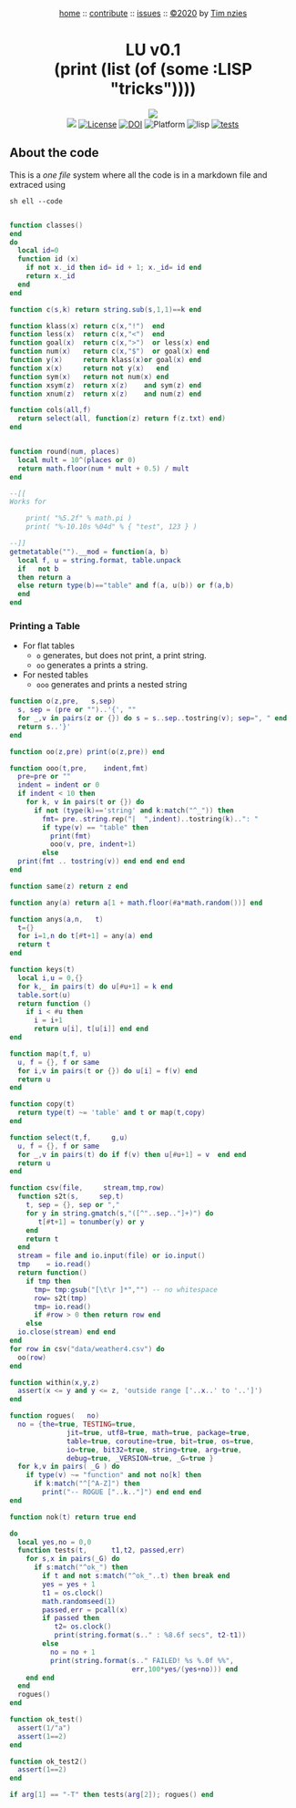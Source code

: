 <a name=top></a>
<p align=center>
<a href="https://github.com/timm/lump/blob/master/READ.md#top">home</a> ::
<a href="https://github.com/timm/lump/blob/master/READE.md#contribute">contribute</a> ::
<a href="https://github.com/timm/lump/issues">issues</a> ::
<a href="https://github.com/timm/lump/blob/master/LICENSE.md">&copy;2020<a> by <a href="http://menzies.us">Tim nzies</a>
</p>

<h1 align=center> LU v0.1<br>(print (list (of (some :LISP "tricks")))) </h1>

<p align=center>
<img src="https://imgs.xkcd.com/comics/lisp_cycles.png"><br>
<img src="https://img.shields.io/badge/purpose-ai%20,%20se-blueviolet"> <a 
href="https://github.com/timm/lump/blob/master/LICENSE.md"> <img  
   alt="License" src="https://img.shields.io/badge/license-mit-red"></a> <a 
  href="https://zenodo.org/badge/latestdoi/289524083"> <img 
  src="https://zenodo.org/badge/289524083.svg" alt="DOI"></a> <img 
alt="Platform" src="https://img.shields.io/badge/platform-osx%20,%20linux-lightgrey"> <img 
alt="lisp" src="https://img.shields.io/badge/language-sbcl,clisp-blue"> <a 
 href="https://travis-ci.org/github/timm/lump"><img alt="tests" 
   src="https://travis-ci.org/timm/lump.svg?branch=master"></a>
</p> 

## About the code

This is a _one file_ system where all the code
is in a markdown file and extraced using

    sh ell --code

```lua

function classes()
end
do
  local id=0
  function id (x)
    if not x._id then id= id + 1; x._id= id end
    return x._id
  end
end

function c(s,k) return string.sub(s,1,1)==k end

function klass(x) return c(x,"!")  end 
function less(x)  return c(x,"<")  end
function goal(x)  return c(x,">")  or less(x) end
function num(x)   return c(x,"$")  or goal(x) end
function y(x)     return klass(x)or goal(x) end
function x(x)     return not y(x)   end
function sym(x)   return not num(x) end
function xsym(z)  return x(z)    and sym(z) end
function xnum(z)  return x(z)    and num(z) end

function cols(all,f)
  return select(all, function(z) return f(z.txt) end)
end


function round(num, places)
  local mult = 10^(places or 0)
  return math.floor(num * mult + 0.5) / mult
end

--[[
Works for

    print( "%5.2f" % math.pi )
    print( "%-10.10s %04d" % { "test", 123 } )

--]]
getmetatable("").__mod = function(a, b)
  local f, u = string.format, table.unpack
  if   not b 
  then return a
  else return type(b)=="table" and f(a, u(b)) or f(a,b)
  end
end
```

### Printing a Table

- For flat tables
  - `o` generates, but does not print, a print string.
  - `oo` generates a prints a string.
- For nested tables
  - `ooo` generates and prints a nested string

```lua
function o(z,pre,   s,sep) 
  s, sep = (pre or "")..'{', ""
  for _,v in pairs(z or {}) do s = s..sep..tostring(v); sep=", " end
  return s..'}'
end

function oo(z,pre) print(o(z,pre)) end

function ooo(t,pre,    indent,fmt)
  pre=pre or ""
  indent = indent or 0
  if indent < 10 then
    for k, v in pairs(t or {}) do
      if not (type(k)=='string' and k:match("^_")) then
        fmt= pre..string.rep("|  ",indent)..tostring(k)..": "
        if type(v) == "table" then
          print(fmt)
          ooo(v, pre, indent+1)
        else
  print(fmt .. tostring(v)) end end end end
end

function same(z) return z end

function any(a) return a[1 + math.floor(#a*math.random())] end

function anys(a,n,   t) 
  t={}
  for i=1,n do t[#t+1] = any(a) end
  return t
end

function keys(t)
  local i,u = 0,{}
  for k,_ in pairs(t) do u[#u+1] = k end
  table.sort(u)
  return function () 
    if i < #u then 
      i = i+1
      return u[i], t[u[i]] end end 
end

function map(t,f, u)
  u, f = {}, f or same
  for i,v in pairs(t or {}) do u[i] = f(v) end  
  return u
end

function copy(t)  
  return type(t) ~= 'table' and t or map(t,copy)
end

function select(t,f,     g,u)
  u, f = {}, f or same
  for _,v in pairs(t) do if f(v) then u[#u+1] = v  end end
  return u
end

function csv(file,     stream,tmp,row)
  function s2t(s,     sep,t)
    t, sep = {}, sep or ","
    for y in string.gmatch(s,"([^"..sep.."]+)") do 
       t[#t+1] = tonumber(y) or y 
    end
    return t
  end
  stream = file and io.input(file) or io.input()
  tmp    = io.read()
  return function()
    if tmp then
      tmp= tmp:gsub("[\t\r ]*","") -- no whitespace
      row= s2t(tmp)
      tmp= io.read()
      if #row > 0 then return row end
    else
  io.close(stream) end end   
end
for row in csv("data/weather4.csv") do
  oo(row)
end

function within(x,y,z)
  assert(x <= y and y <= z, 'outside range ['..x..' to '..']')
end

function rogues(   no)
  no = {the=true, TESTING=true,
              jit=true, utf8=true, math=true, package=true,
              table=true, coroutine=true, bit=true, os=true,
              io=true, bit32=true, string=true, arg=true,
              debug=true, _VERSION=true, _G=true }
  for k,v in pairs( _G ) do
    if type(v) ~= "function" and not no[k] then
      if k:match("^[^A-Z]") then
        print("-- ROGUE ["..k.."]") end end end
end

function nok(t) return true end

do 
  local yes,no = 0,0
  function tests(t,      t1,t2, passed,err)
    for s,x in pairs(_G) do  
      if s:match("^ok_") then
        if t and not s:match("^ok_"..t) then break end
        yes = yes + 1
        t1 = os.clock()
        math.randomseed(1)
        passed,err = pcall(x) 
        if passed then
           t2= os.clock()
           print(string.format(s.." : %8.6f secs", t2-t1))
        else
          no = no + 1
          print(string.format(s.." FAILED! %s %.0f %%",
                              err,100*yes/(yes+no))) end 
    end end
  end
  rogues()
end

function ok_test()
  assert(1/"a")
  assert(1==2)
end

function ok_test2()
  assert(1==2)
end

if arg[1] == "-T" then tests(arg[2]); rogues() end
```
